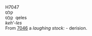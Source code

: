<body>
  <p>H7047<br>  קלס  <br> קֶלֶס  ‎  qeles  <br><i>keh‘-les </i><br>From <a href="h7046.htm">7046</a>  a <i>laughing</i> <i>stock: - </i>derision.<br></p>
 </body>